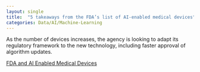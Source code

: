 ```yaml
---
layout: single
title:  "5 takeaways from the FDA’s list of AI-enabled medical devices"
categories: Data/AI/Machine-Learning
---
```

As the number of devices increases, the agency is looking to adapt its regulatory framework to the new technology, including faster approval of algorithm updates.

[FDA and AI Enabled Medical Devices](https://www.medtechdive.com/news/FDA-AI-ML-medical-devices-5-takeaways/635908/)